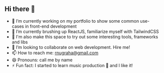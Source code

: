 ## Hi there 👋

- 🔭 I’m currently working on my portfolio to show some common use-cases in front-end development
- 🌱 I’m currently brushing up ReactJS, familiarize myself with TailwindCSS
- 🧪 I'm also make this space to try out some interesting tools, frameworks and libs
- 👯 I’m looking to collaborate on web development. Hire me! 
- 📫 How to reach me: rnugraha@gmail.com
- 😄 Pronouns: call me by name
- ⚡ Fun fact: I started to learn music production 🎹 and I like it!
